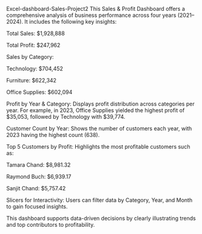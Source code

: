 Excel-dashboard-Sales-Project2
This Sales & Profit Dashboard offers a comprehensive analysis of business performance across four years (2021–2024). It includes the following key insights:

Total Sales: $1,928,888

Total Profit: $247,962

Sales by Category:

Technology: $704,452

Furniture: $622,342

Office Supplies: $602,094

Profit by Year & Category:
Displays profit distribution across categories per year.
For example, in 2023, Office Supplies yielded the highest profit of $35,053, followed by Technology with $39,774.

Customer Count by Year:
Shows the number of customers each year, with 2023 having the highest count (638).

Top 5 Customers by Profit:
Highlights the most profitable customers such as:

Tamara Chand: $8,981.32

Raymond Buch: $6,939.17

Sanjit Chand: $5,757.42

Slicers for Interactivity:
Users can filter data by Category, Year, and Month to gain focused insights.

This dashboard supports data-driven decisions by clearly illustrating trends and top contributors to profitability.
